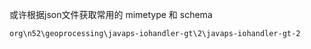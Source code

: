 或许根据json文件获取常用的 mimetype 和 schema

`org\n52\geoprocessing\javaps-iohandler-gt\2\javaps-iohandler-gt-2`
